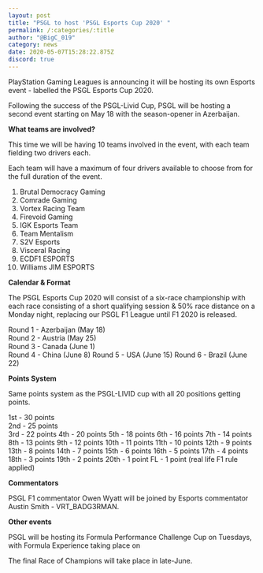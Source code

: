 ```yaml
---
layout: post
title: "PSGL to host 'PSGL Esports Cup 2020' "
permalink: /:categories/:title
author: "@BigC_019"
category: news
date: 2020-05-07T15:28:22.875Z
discord: true
---
```

PlayStation Gaming Leagues is announcing it will be hosting its own Esports event - labelled the PSGL Esports Cup 2020.

<!--more-->

Following the success of the PSGL-Livid Cup, PSGL will be hosting a second event starting on May 18 with the season-opener in Azerbaijan.

**What teams are involved?**

This time we will be having 10 teams involved in the event, with each team fielding two drivers each.

Each team will have a maximum of four drivers available to choose from for the full duration of the event.

1. Brutal Democracy Gaming
2. Comrade Gaming 
3. Vortex Racing Team
4. Firevoid Gaming
5. IGK Esports Team
6. Team Mentalism
7. S2V Esports
8. Visceral Racing
9. ECDF1 ESPORTS
10. Williams JIM ESPORTS 

**Calendar & Format**

The PSGL Esports Cup 2020 will consist of a six-race championship with each race consisting of a short qualifying session & 50% race distance on a Monday night, replacing our PSGL F1 League until F1 2020 is released.

Round 1 - Azerbaijan (May 18) \
Round 2 - Austria (May 25) \
Round 3 - Canada (June 1) \
Round 4 - China (June 8)
Round 5 - USA (June 15)
Round 6 - Brazil (June 22) 

**Points System**

Same points system as the PSGL-LIVID cup with all 20 positions getting points.

1st - 30 points \
2nd - 25 points \
3rd - 22 points 4th - 20 points
5th - 18 points
6th - 16 points
7th - 14 points
8th - 13 points
9th - 12 points
10th - 11 points
11th - 10 points
12th - 9 points
13th - 8 points
14th - 7 points
15th - 6 points
16th - 5 points
17th - 4 points
18th - 3 points
19th - 2 points
20th - 1 point
FL - 1 point (real life F1 rule applied)

**Commentators** 

PSGL F1 commentator Owen Wyatt will be joined by Esports commentator Austin Smith - VRT_BADG3RMAN. 

**Other events** 

PSGL will be hosting its Formula Performance Challenge Cup on Tuesdays, with Formula Experience taking place on 

The final Race of Champions will take place in late-June.